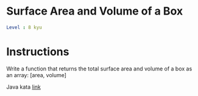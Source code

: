 # Surface Area and Volume of a Box

```yaml
Level : 8 kyu
```

# Instructions

Write a function that returns the total surface area and volume of a box as an array: [area, volume]

Java kata [link](https://www.codewars.com/kata/565f5825379664a26b00007c/train/java)